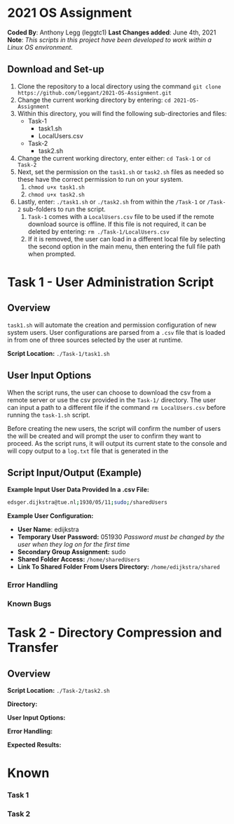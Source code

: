 # 2021 OS Assignment

**Coded By**: Anthony Legg (leggtc1)
**Last Changes added**: June 4th, 2021
**Note**: *This scripts in this project have been developed to work within a Linux OS environment.*

## **Download and Set-up**

1. Clone the repository to a local directory using the command `git clone https://github.com/leggant/2021-OS-Assignment.git`
2. Change the current working directory by entering: `cd 2021-OS-Assignment`
3. Within this directory, you will find the following sub-directories and files:
   - Task-1
     - task1.sh
     - LocalUsers.csv
   - Task-2
     - task2.sh
4. Change the current working directory, enter either: `cd Task-1` or `cd Task-2`
5. Next, set the permission on the `task1.sh` or `task2.sh` files as needed so these have the correct permission to run on your system.
   1. `chmod u+x task1.sh`
   2. `chmod u+x task2.sh`
6. Lastly, enter: `./task1.sh` or `./task2.sh` from within the `/Task-1` or `/Task-2` sub-folders to run the script.
   1. `Task-1` comes with a `LocalUsers.csv` file to be used if the remote download source is offline. If this file is not required, it can be deleted by entering: `rm ./Task-1/LocalUsers.csv` 
   2. If it is removed, the user can load in a different local file by selecting the second option in the main menu, then entering the full file path when prompted. 

# Task 1 - User Administration Script

## Overview

`task1.sh` will automate the creation and permission configuration of new system users. User configurations are parsed from a `.csv` file that is loaded in from one of three sources selected by the user at runtime.

**Script Location:** `./Task-1/task1.sh`   

## User Input Options

When the script runs, the user can choose to download the csv from a remote server or use the csv provided in the `Task-1/` directory. The user can input a path to a different file if the command `rm LocalUsers.csv` before running the `task-1.sh` script. 

Before creating the new users, the script will confirm the number of users the will be created and will prompt the user to confirm they want to proceed.  As the script runs, it will output its current state to the console and will copy output to a `log.txt` file that is generated in the 

## Script Input/Output (Example)

**Example Input User Data Provided In a .csv File:**

```bash
edsger.dijkstra@tue.nl;1930/05/11;sudo;/sharedUsers
```

**Example User Configuration:** 

- **User Name**: edijkstra
- **Temporary User Password:** 051930 *Password must be changed by the user when they log on for the first time*
- **Secondary Group Assignment:** sudo
- **Shared Folder Access:** `/home/sharedUsers`
- **Link To Shared Folder From Users Directory:** `/home/edijkstra/shared`

### Error Handling



### Known Bugs





# Task 2 - Directory Compression and Transfer

## Overview

**Script Location:** `./Task-2/task2.sh`

**Directory:**

**User Input Options:**

**Error Handling:** 

**Expected Results:**



# Known 



### Task 1



### Task 2

